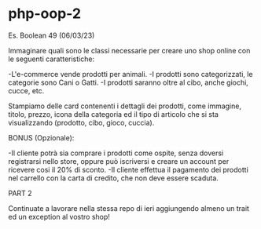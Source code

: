# php-oop-2
Es. Boolean 49 (06/03/23) 

Immaginare quali sono le classi necessarie per creare uno shop online con le seguenti caratteristiche:

-L'e-commerce vende prodotti per animali.
-I prodotti sono categorizzati, le categorie sono Cani o Gatti.
-I prodotti saranno oltre al cibo, anche giochi, cucce, etc.

Stampiamo delle card contenenti i dettagli dei prodotti, come immagine, titolo, prezzo, icona della categoria ed il tipo di articolo che si sta visualizzando (prodotto, cibo, gioco, cuccia).


BONUS (Opzionale):

-Il cliente potrà sia comprare i prodotti come ospite, senza doversi registrarsi nello store, oppure può iscriversi e creare un account per ricevere cosi il 20% di sconto.
-Il cliente effettua il pagamento dei prodotti nel carrello con la carta di credito, che non deve essere scaduta.



PART 2

Continuate a lavorare nella stessa repo di ieri aggiungendo almeno un trait ed un exception al vostro shop!